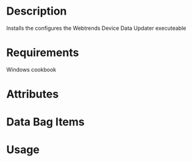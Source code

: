 Description
===========
Installs the configures the Webtrends Device Data Updater executeable

Requirements
============
Windows cookbook

Attributes
==========


Data Bag Items
===============

Usage
=====


